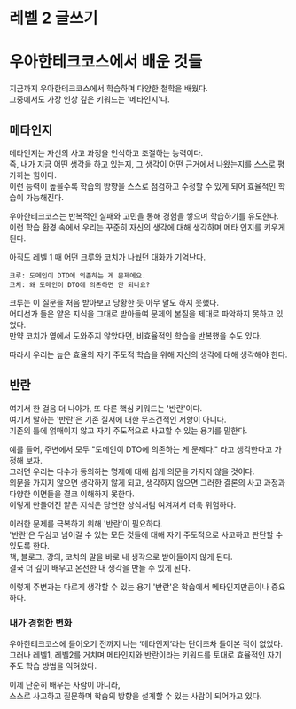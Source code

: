 
# 레벨 2 글쓰기

# 우아한테크코스에서 배운 것들  
지금까지 우아한테크코스에서 학습하며 다양한 철학을 배웠다.    
그중에서도 가장 인상 깊은 키워드는 '메타인지'다.  
  
## 메타인지  
메타인지는 자신의 사고 과정을 인식하고 조절하는 능력이다.    
즉, 내가 지금 어떤 생각을 하고 있는지, 그 생각이 어떤 근거에서 나왔는지를 스스로 평가하는 힘이다.    
이런 능력이 높을수록 학습의 방향을 스스로 점검하고 수정할 수 있게 되어 효율적인 학습이 가능해진다.    
  
우아한테크코스는 반복적인 실패와 고민을 통해 경험을 쌓으며 학습하기를 유도한다.    
이런 학습 환경 속에서 우리는 꾸준히 자신의 생각에 대해 생각하며 메타 인지를 키우게 된다.    
  
아직도 레벨 1 때 어떤 크루와 코치가 나눴던 대화가 기억난다.    
```  
크루: 도메인이 DTO에 의존하는 게 문제에요.  
코치: 왜 도메인이 DTO에 의존하면 안 되나요?  
```  
크루는 이 질문을 처음 받아보고 당황한 듯 아무 말도 하지 못했다.    
어디선가 들은 얕은 지식을 그대로 받아들여 문제의 본질을 제대로 파악하지 못하고 있었다.    
만약 코치가 옆에서 도와주지 않았다면, 비효율적인 학습을 반복했을 수도 있다.    
  
따라서 우리는 높은 효율의 자기 주도적 학습을 위해 자신의 생각에 대해 생각해야 한다.    
  
## 반란  
여기서 한 걸음 더 나아가, 또 다른 핵심 키워드는 '반란'이다.    
여기서 말하는 '반란'은 기존 질서에 대한 무조건적인 저항이 아니다.    
기존의 틀에 얽매이지 않고 자기 주도적으로 사고할 수 있는 용기를 말한다.    
  
예를 들어, 주변에서 모두 "도메인이 DTO에 의존하는 게 문제다." 라고 생각한다고 가정해 보자.    
그러면 우리는 다수가 동의하는 명제에 대해 쉽게 의문을 가지지 않을 것이다.    
의문을 가지지 않으면 생각하지 않게 되고, 생각하지 않으면 그러한 결론의 사고 과정과 다양한 이면들을 결코 이해하지 못한다.    
이렇게 만들어진 얕은 지식은 당연한 상식처럼 여겨져서 더욱 위험하다.    
  
이러한 문제를 극복하기 위해 '반란'이 필요하다.    
'반란'은 무심코 넘어갈 수 있는 모든 것들에 대해 자기 주도적으로 사고하고 판단할 수 있도록 한다.    
책, 블로그, 강의, 코치의 말을 바로 내 생각으로 받아들이지 않게 된다.    
결국 더 깊이 배우고 온전한 내 생각을 만들 수 있게 된다.  
  
이렇게 주변과는 다르게 생각할 수 있는 용기 '반란'은 학습에서 메타인지만큼이나 중요하다.  
  
### 내가 경험한 변화  
우아한테크코스에 들어오기 전까지 나는 ‘메타인지’라는 단어조차 들어본 적이 없었다.    
그러나 레벨1, 레벨2를 거치며 메타인지와 반란이라는 키워드를 토대로 효율적인 자기주도 학습 방법을 익혀왔다.  
  
이제 단순히 배우는 사람이 아니라,    
스스로 사고하고 질문하며 학습의 방향을 설계할 수 있는 사람이 되어가고 있다.